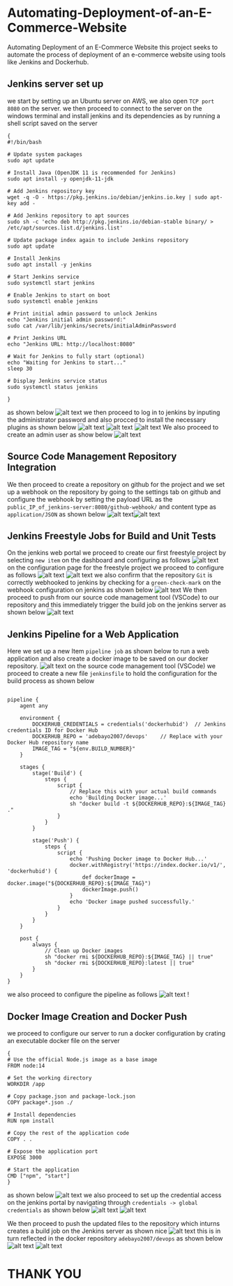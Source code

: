 # Automating-Deployment-of-an-E-Commerce-Website
Automating Deployment of  an E-Commerce Website
this project seeks to automate the process of deployment of an e-commerce website using tools like Jenkins and Dockerhub.
## Jenkins server set up
we start by setting up an Ubuntu server on AWS, we also open `TCP port 8080` on the server. we then proceed to connect to the server on the windows terminal and install jenkins and its dependencies as by running a shell script saved on the server

```
{
#!/bin/bash

# Update system packages
sudo apt update

# Install Java (OpenJDK 11 is recommended for Jenkins)
sudo apt install -y openjdk-11-jdk

# Add Jenkins repository key
wget -q -O - https://pkg.jenkins.io/debian/jenkins.io.key | sudo apt-key add -

# Add Jenkins repository to apt sources
sudo sh -c 'echo deb http://pkg.jenkins.io/debian-stable binary/ > /etc/apt/sources.list.d/jenkins.list'

# Update package index again to include Jenkins repository
sudo apt update

# Install Jenkins
sudo apt install -y jenkins

# Start Jenkins service
sudo systemctl start jenkins

# Enable Jenkins to start on boot
sudo systemctl enable jenkins

# Print initial admin password to unlock Jenkins
echo "Jenkins initial admin password:"
sudo cat /var/lib/jenkins/secrets/initialAdminPassword

# Print Jenkins URL
echo "Jenkins URL: http://localhost:8080"

# Wait for Jenkins to fully start (optional)
echo "Waiting for Jenkins to start..."
sleep 30

# Display Jenkins service status
sudo systemctl status jenkins

}
```
 as shown below ![alt text](./IMG/Snipaste_2024-06-09_13-37-21.png) we then proceed to log in to jenkins by inputing the administrator password and also procced to install the necessary plugins as shown below ![alt text](./IMG/Snipaste_2024-06-09_13-47-18.png)  ![alt text](./IMG/Snipaste_2024-06-09_13-47-40.png) ![alt text](./IMG/Snipaste_2024-06-12_20-11-57.png)
We also proceed to create an admin user as show below ![alt text](./IMG/Snipaste_2024-06-09_13-49-24.png) 
## Source Code Management Repository Integration
We then proceed to create a repository on github for the project and we set up a webhook on the repository by going to the settings tab on github and configure the webhook by setting the payload URL as the `public_IP_of_jenkins-server:8080/github-webhook/` and content type as `application/JSON` as shown below ![alt text](./IMG/Snipaste_2024-06-09_13-53-47.png)![alt text](./IMG/Snipaste_2024-06-09_13-54-50.png) 


## Jenkins Freestyle Jobs for Build and Unit Tests
On the jenkins web portal we proceed to create our first freestyle project by selecting `new item` on the dashboard and configuring as follows ![alt text](./IMG/Snipaste_2024-06-09_13-59-28.png) on the configuration page for the freestyle project we proceed to configure as follows ![alt text](./IMG/Snipaste_2024-06-09_14-00-55.png) ![alt text](./IMG/Snipaste_2024-06-09_14-01-46.png)
we also confirm that the repository `Git` is correctly webhooked to jenkins by checking for a `green-check-mark` on the webhook configuration on jenkins as shown below ![alt text](./IMG/Snipaste_2024-06-09_14-05-33.png)
We then proceed to push from our source code management tool (VSCode) to our repository and this immediately trigger the build job on the jenkins server as shown below ![alt text](./IMG/Snipaste_2024-06-09_14-06-07.png)

## Jenkins Pipeline for a Web Application
Here we set up a new Item `pipeline job` as shown below to run a web application and also create a docker image to be saved on our docker repository. ![alt text](./IMG/Snipaste_2024-06-09_14-06-58.png) on the source code management tool (VSCode) we proceed to create a new file `jenkinsfile` to hold the configuration for the build process as shown below 

```

pipeline {
    agent any

    environment {
        DOCKERHUB_CREDENTIALS = credentials('dockerhubid')  // Jenkins credentials ID for Docker Hub
        DOCKERHUB_REPO = 'adebayo2007/devops'    // Replace with your Docker Hub repository name
        IMAGE_TAG = "${env.BUILD_NUMBER}"
    }

    stages {
        stage('Build') {
            steps {
                script {
                    // Replace this with your actual build commands
                    echo 'Building Docker image...'
                    sh "docker build -t ${DOCKERHUB_REPO}:${IMAGE_TAG} ."
                }
            }
        }

        stage('Push') {
            steps {
                script {
                    echo 'Pushing Docker image to Docker Hub...'
                    docker.withRegistry('https://index.docker.io/v1/', 'dockerhubid') {
                        def dockerImage = docker.image("${DOCKERHUB_REPO}:${IMAGE_TAG}")
                        dockerImage.push()
                    }
                    echo 'Docker image pushed successfully.'
                }
            }
        }
    }

    post {
        always {
            // Clean up Docker images
            sh "docker rmi ${DOCKERHUB_REPO}:${IMAGE_TAG} || true"
            sh "docker rmi ${DOCKERHUB_REPO}:latest || true"
        }
    }
}

```
we also proceed to configure the pipeline as follows ![alt text](./IMG/Snipaste_2024-06-09_14-17-13.png) !

## Docker Image Creation and Docker Push
we proceed to configure our server to run a docker configuration by crating an executable docker file on the server

```
{
# Use the official Node.js image as a base image
FROM node:14

# Set the working directory
WORKDIR /app

# Copy package.json and package-lock.json
COPY package*.json ./

# Install dependencies
RUN npm install

# Copy the rest of the application code
COPY . .

# Expose the application port
EXPOSE 3000

# Start the application
CMD ["npm", "start"]
}
```


 as shown below ![alt text](./IMG/Snipaste_2024-06-12_18-43-35.png) we also proceed to set up the credential access on the jenkins portal by navigating through `credentials -> global credentials` as shown below ![alt text](./IMG/Snipaste_2024-06-12_18-47-26.png) ![alt text](./IMG/Snipaste_2024-06-12_18-48-58.png)

 We then proceed to push the updated files to the repository which inturns creates a build job on the Jenkins server as shown nice ![alt text](./IMG/Snipaste_2024-06-17_13-36-54.png) this is in turn reflected in the docker repository `adebayo2007/devops` as shown below ![alt text](./IMG/Snipaste_2024-06-17_13-38-49.png) ![alt text](./IMG/Snipaste_2024-06-17_13-39-11.png)

 # THANK YOU